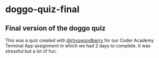 # doggo-quiz-final
## Final version of the doggo quiz

This was a quiz created with [@rhyswoodberry](https://www.github.com/rhyswoodberry) for our Coder Academy Terminal App assignment in which we had 2 days to complete. It was stressful but a lot of fun.
